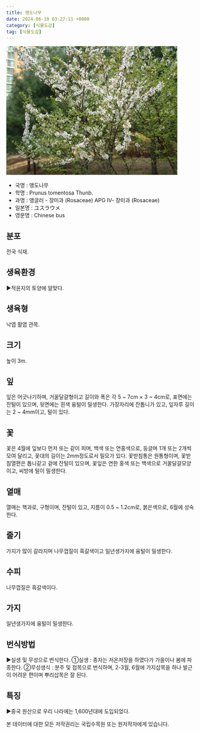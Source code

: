 ```yaml
---
title: 앵도나무
date: 2024-06-10 03:27:11 +0800
category: [식물도감]
tag: [식물도감]
---
```




![앵도나무](/assets/img/fileUpload/plants/basic/Rosaceae/Prunus/12916/1_th2.JPG)
- 국명 : 앵도나무
- 학명 : Prunus tomentosa Thunb.
- 과명 : 앵글러 - 장미과 (Rosaceae) APG Ⅳ- 장미과 (Rosaceae)
- 일본명 : ユスラウメ
- 영문명 : Chinese bus


## 분포
전국 식재.
## 생육환경
▶적윤지의 토양에 알맞다.
## 생육형
낙엽 활엽 관목.
## 크기
높이 3m.
## 잎
잎은 어긋나기하며, 거꿀달걀형이고 길이와 폭은 각 5 ~ 7cm × 3 ~ 4cm로, 표면에는 잔털이 있으며, 뒷면에는 흰색 융털이 밀생한다.  가장자리에 잔톱니가 있고, 잎자루 길이는 2 ~ 4mm이고, 털이 있다.
## 꽃
꽃은 4월에 잎보다 먼저 또는 같이 피며, 백색 또는 연홍색으로, 둥글며 1개 또는 2개씩 모여 달리고, 꽃대의 길이는 2mm정도로서 밀모가 있다. 꽃받침통은 원통형이며, 꽃받침열편은 톱니같고 겉에 잔털이 있으며, 꽃잎은 연한 홍색 또는 백색으로 거꿀달걀모양이고, 씨방에 털이 밀생한다.
## 열매
열매는 핵과로, 구형이며, 잔털이 있고, 지름이 0.5 ~ 1.2cm로, 붉은색으로, 6월에 성숙한다.
## 줄기
가지가 많이 갈라지며 나무껍질이 흑갈색이고 일년생가지에 융털이 밀생한다.
## 수피
나무껍질은 흑갈색이다.
## 가지
일년생가지에 융털이 밀생한다.
## 번식방법
▶실생 및 무성으로 번식한다. 
①실생 : 종자는 저온저장을 하였다가 가을이나 봄에 파종한다. 
②무성생식 : 분주 및 접목으로 번식하며, 2-3월, 6월에 가지삽목을 하나 발근이 어려운 편이며 뿌리삽목은 잘 된다.
## 특징
▶중국 원산으로 우리 나라에는 1,600년대에 도입되었다.






본 데이터에 대한 모든 저작권리는 국립수목원 또는 원저작자에게 있습니다.
